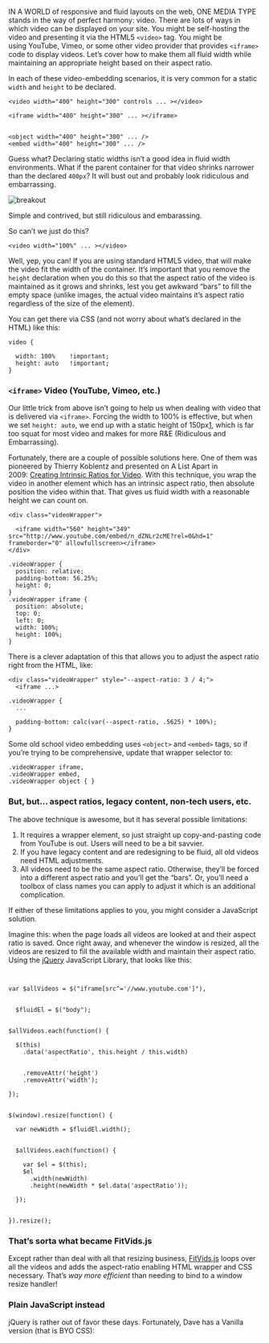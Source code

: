 IN A WORLD of responsive and fluid layouts on the web, ONE MEDIA TYPE stands in the way of perfect harmony: video. There are lots of ways in which video can be displayed on your site. You might be self-hosting the video and presenting it via the HTML5 `<video>` tag. You might be using YouTube, Vimeo, or some other video provider that provides `<iframe>` code to display videos. Let’s cover how to make them all fluid width while maintaining an appropriate height based on their aspect ratio.

In each of these video-embedding scenarios, it is very common for a static `width` and `height` to be declared.

```
<video width="400" height="300" controls ... ></video>

<iframe width="400" height="300" ... ></iframe>


<object width="400" height="300" ... />
<embed width="400" height="300" ... />
```

Guess what? Declaring static widths isn’t a good idea in fluid width environments. What if the parent container for that video shrinks narrower than the declared `400px`? It will bust out and probably look ridiculous and embarrassing.

![breakout](https://i1.wp.com/css-tricks.com/NetMag/FluidWidthVideo/images/breakout.png?ssl=1)

Simple and contrived, but still ridiculous and embarassing.

So can’t we just do this?

```
<video width="100%" ... ></video>
```

Well, yep, you can! If you are using standard HTML5 video, that will make the video fit the width of the container. It’s important that you remove the `height` declaration when you do this so that the aspect ratio of the video is maintained as it grows and shrinks, lest you get awkward “bars” to fill the empty space (unlike images, the actual video maintains it’s aspect ratio regardless of the size of the element).

You can get there via CSS (and not worry about what’s declared in the HTML) like this:

```
video {

  width: 100%    !important;
  height: auto   !important;
}
```

### `<iframe>` Video (YouTube, Vimeo, etc.)

Our little trick from above isn’t going to help us when dealing with video that is delivered via `<iframe>`. Forcing the width to 100% is effective, but when we set `height: auto`, we end up with a static height of 150px[1](https://css-tricks.com/fluid-width-video/#fn:1), which is far too squat for most video and makes for more R&E (Ridiculous and Embarrassing).

Fortunately, there are a couple of possible solutions here. One of them was pioneered by Thierry Koblentz and presented on A List Apart in 2009: [Creating Intrinsic Ratios for Video](http://www.alistapart.com/articles/creating-intrinsic-ratios-for-video/). With this technique, you wrap the video in another element which has an intrinsic aspect ratio, then absolute position the video within that. That gives us fluid width with a reasonable height we can count on.

```
<div class="videoWrapper">

  <iframe width="560" height="349" src="http://www.youtube.com/embed/n_dZNLr2cME?rel=0&hd=1" frameborder="0" allowfullscreen></iframe>
</div>
```

```
.videoWrapper {
  position: relative;
  padding-bottom: 56.25%;
  height: 0;
}
.videoWrapper iframe {
  position: absolute;
  top: 0;
  left: 0;
  width: 100%;
  height: 100%;
}
```

There is a clever adaptation of this that allows you to adjust the aspect ratio right from the HTML, like:

```
<div class="videoWrapper" style="--aspect-ratio: 3 / 4;">
  <iframe ...>
```

```
.videoWrapper {
  ...

  padding-bottom: calc(var(--aspect-ratio, .5625) * 100%);
}
```

Some old school video embedding uses `<object>` and `<embed>` tags, so if you’re trying to be comprehensive, update that wrapper selector to:

```
.videoWrapper iframe,
.videoWrapper embed,
.videoWrapper object { }
```

### But, but… aspect ratios, legacy content, non-tech users, etc.

The above technique is awesome, but it has several possible limitations:

1.  It requires a wrapper element, so just straight up copy-and-pasting code from YouTube is out. Users will need to be a bit savvier.
2.  If you have legacy content and are redesigning to be fluid, all old videos need HTML adjustments.
3.  All videos need to be the same aspect ratio. Otherwise, they’ll be forced into a different aspect ratio and you’ll get the “bars”. Or, you’ll need a toolbox of class names you can apply to adjust it which is an additional complication.

If either of these limitations applies to you, you might consider a JavaScript solution.

Imagine this: when the page loads all videos are looked at and their aspect ratio is saved. Once right away, and whenever the window is resized, all the videos are resized to fill the available width and maintain their aspect ratio. Using the [jQuery](https://jquery.com/) JavaScript Library, that looks like this:

```


var $allVideos = $("iframe[src^='//www.youtube.com']"),


  $fluidEl = $("body");


$allVideos.each(function() {

  $(this)
    .data('aspectRatio', this.height / this.width)


    .removeAttr('height')
    .removeAttr('width');

});


$(window).resize(function() {

  var newWidth = $fluidEl.width();


  $allVideos.each(function() {

    var $el = $(this);
    $el
      .width(newWidth)
      .height(newWidth * $el.data('aspectRatio'));

  });


}).resize();
```

### That’s sorta what became FitVids.js

Except rather than deal with all that resizing business, [FitVids.js](https://github.com/davatron5000/FitVids.js) loops over all the videos and adds the aspect-ratio enabling HTML wrapper and CSS necessary. That’s _way more efficient_ than needing to bind to a window resize handler!

### Plain JavaScript instead

jQuery is rather out of favor these days. Fortunately, Dave has a Vanilla version (that is BYO CSS):

